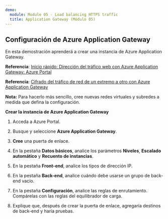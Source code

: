 ```yaml
---
demo:
  module: Module 05 - Load balancing HTTPS traffic
  title: Application Gateway (Módulo 05)
---
```

## Configuración de Azure Application Gateway

En esta demostración aprenderá a crear una instancia de Azure Application Gateway. 

**Referencia**: [Inicio rápido: Dirección del tráfico web con Azure Application Gateway: Azure Portal](https://learn.microsoft.com/azure/application-gateway/quick-create-portal)

**Referencia**: [Cifrado del tráfico de red de un extremo a otro con Azure Application Gateway](https://github.com/MicrosoftDocs/mslearn-end-to-end-encryption-with-app-gateway)

**Nota:** Para hacerlo más sencillo, cree nuevas redes virtuales y subredes a medida que defina la configuración. 

**Crear la instancia de Azure Application Gateway**

1. Acceda a Azure Portal.

1. Busque y seleccione **Azure Application Gateway**.

1. **Cree** una puerta de enlace.

1. En la pestaña **Datos básicos**, analice los parámetros **Niveles**, **Escalado automático** y **Recuento de instancias**.

1. En la pestaña **Front-end**, analice los tipos de dirección IP.

1. En la pestaña **Back-end**, analice cuándo debe usarse un grupo de back-end vacío.

1. En la pestaña **Configuración**, analice las reglas de enrutamiento. Compárelas con las reglas del equilibrador de carga.

1. Explique que, después de crear la puerta de enlace, agregaría destinos de back-end y haría pruebas. 
